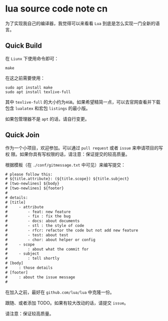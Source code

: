 lua source code note cn
===============================================================================

为了实现我自己的编译器，我觉得可以来看看 `Lua` 到底是怎么实现一门全新的语言。

Quick Build
-------------------------------------------------------------------------------

在 `Liunx` 下使用命令即可：
```shell
make
```

在这之前需要使用：
```shell
sudo apt install make
sudo apt install texlive-full
```

其中 `texlive-full` 的大小约为`4GB`。如果希望精简一点，可以去官网查看并下载包含
`lualatex` 和宏包 `listings` 的最小版。

如果包管理器不是 `apt` 的话，请自行变更。

Quick Join
-------------------------------------------------------------------------------

作为一个小项目，欢迎参加。可以通过 `pull request` 或者 `issue` 来申请项目的写权
限。如果你具有写权限的话，请注意：保证提交的较高质量。

根据模板（在 `./conf/gitmessage.txt` 中可见）来编写提交：

```txt
# please follow this:
# ${title.attribute}: (${title.scope}) ${title.subject}
# [two-newlines] ${body}
# [two-newlines] ${footer}
#
# details:
# [title]
#     - attribute
#         - feat: new feature
#         - fix : fix the bug
#         - docs: about documents
#         - stl : the style of code
#         - rfcr: refactor the code but not add new feature
#         - test: about test
#         - chor: about helper or config
#     - scope
#         : about what the commit for
#     - subject
#         : tell shortly
# [body]
#     : those details
# [footer]
#     : about the issue message
#
```

在加入之前，最好在 `github.com/lua/lua` 中克隆一份。

跟随、或者添加 TODO。如果有较大改动的话，请提交 `issue`。

请注意：保证较高质量。


